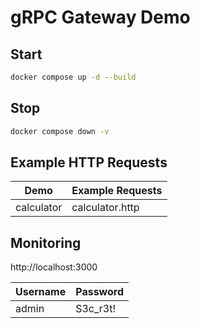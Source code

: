 # gRPC Gateway Demo

## Start

```bash
docker compose up -d --build
```

## Stop

```bash
docker compose down -v
```

## Example HTTP Requests

| Demo       | Example Requests |
| ---------- | ---------------- |
| calculator | calculator.http  |

## Monitoring

http://localhost:3000

| Username | Password |
| -------- | -------- |
| admin    | S3c_r3t! |
